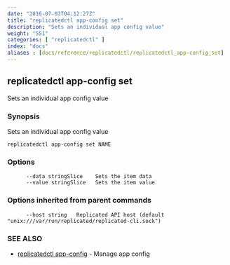 ```yaml
---
date: "2016-07-03T04:12:27Z"
title: "replicatedctl app-config set"
description: "Sets an individual app config value"
weight: "551"
categories: [ "replicatedctl" ]
index: "docs"
aliases : [docs/reference/replicatedctl/replicatedctl_app-config_set]
---
```


## replicatedctl app-config set

Sets an individual app config value

### Synopsis


Sets an individual app config value

```
replicatedctl app-config set NAME
```

### Options

```
      --data stringSlice    Sets the item data
      --value stringSlice   Sets the item value
```

### Options inherited from parent commands

```
      --host string   Replicated API host (default "unix:///var/run/replicated/replicated-cli.sock")
```

### SEE ALSO
* [replicatedctl app-config](/api/replicatedctl/replicatedctl_app-config/)	 - Manage app config

